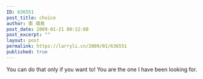 ```yaml
---
ID: 636551
post_title: choice
author: 南 靖男
post_date: 2009-01-21 00:12:08
post_excerpt: ""
layout: post
permalink: https://larryli.cn/2009/01/636551
published: true
---
```

You can do that only if you want to!
You are the one I have been looking for.